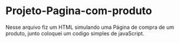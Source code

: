 # Projeto-Pagina-com-produto

Nesse arquivo fiz um HTML simulando uma Página de compra de um produto, junto coloquei um codigo simples de javaScript. 
